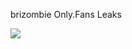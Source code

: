 brizombie Only.Fans Leaks 

[![](https://camo.githubusercontent.com/a84ded1bcbe4ba4c97579989bed5b9952e9e6e71df0d0caec0e5245de2031305/68747470733a2f2f692e6962622e636f2e636f6d2f784d4d564638382f3638363537373536372e676966)](https://google.com)
